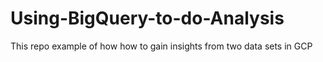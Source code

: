 # Using-BigQuery-to-do-Analysis
This repo example of how how to gain insights from two data sets in GCP
